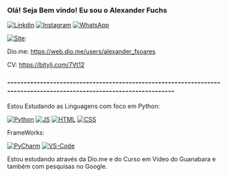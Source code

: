 
### Olá! Seja Bem vindo! Eu sou o Alexander Fuchs 
[![Linkdin](https://img.shields.io/badge/LinkedIn-0077B5?style=for-the-badge&logo=linkedin&logoColor=white)](https://www.linkedin.com/in/alexander-soares-1479aa1a0)
[![Instagram](https://img.shields.io/badge/Instagram-E4405F?style=for-the-badge&logo=instagram&logoColor=white)](https://www.instagram.com/Alex.Fuchs/)
[![WhatsApp](https://img.shields.io/badge/WhatsApp-25D366?style=for-the-badge&logo=whatsapp&logoColor=white)](https://wa.me/5513991161277)




[![Site](https://img.shields.io/website-up-down-green-red/http/monip.org.svg)]():

Dio.me: https://web.dio.me/users/alexander_fsoares

CV: https://bityli.com/7Vt12


### --------------------------------------------------------------------------------------------------------------------

Estou Estudando as Linguagens com foco em Python:

[![Python](https://img.shields.io/badge/Python-3776AB?style=for-the-badge&logo=python&logoColor=white)]()
[![JS](https://img.shields.io/badge/JavaScript-F7DF1E?style=for-the-badge&logo=javascript&logoColor=black)]()
[![HTML](https://img.shields.io/badge/HTML-239120?style=for-the-badge&logo=html5&logoColor=white)]()
[![CSS](https://img.shields.io/badge/CSS3-1572B6?style=for-the-badge&logo=css3&logoColor=white)]()

FrameWorks:

[![PyCharm](https://img.shields.io/badge/PyCharm-000000.svg?&style=for-the-badge&logo=PyCharm&logoColor=white)]()
[![VS-Code](https://img.shields.io/badge/Visual_Studio-5C2D91?style=for-the-badge&logo=visual%20studio&logoColor=white)]()



Estou estudando através da Dio.me e do Curso em Video do Guanabara e também com pesquisas no Google.
